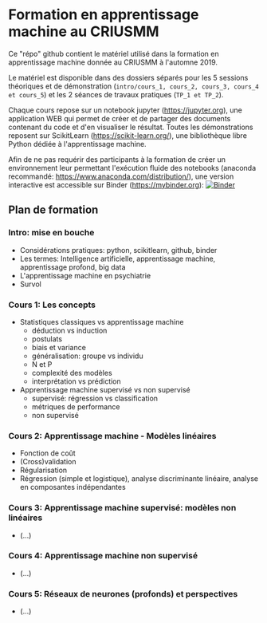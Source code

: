# Formation en apprentissage machine au CRIUSMM

Ce "répo" github contient le matériel utilisé dans la formation en apprentissage machine donnée au CRIUSMM à l'automne 2019.

Le matériel est disponible dans des dossiers séparés pour les 5 sessions théoriques et de démonstration (```intro/cours_1, cours_2, cours_3, cours_4 et cours_5```) et les 2 séances de travaux pratiques (```TP_1 et TP_2```). 

Chaque cours repose sur un notebook jupyter (https://jupyter.org), une application WEB qui permet de créer et de partager des documents contenant du code et d'en visualiser le résultat. Toutes les démonstrations reposent sur ScikitLearn (https://scikit-learn.org/), une bibliothèque libre Python dédiée à l'apprentissage machine.

Afin de ne pas requérir des participants à la formation de créer un environnement leur permettant l'exécution fluide des notebooks (anaconda recommandé: https://www.anaconda.com/distribution/), une version interactive est accessible sur Binder (https://mybinder.org): [![Binder](https://mybinder.org/badge_logo.svg)](https://mybinder.org/v2/gh/pnplab/ML_CRIUSMM/master)


## Plan de formation

### Intro: mise en bouche
- Considérations pratiques: python, scikitlearn, github, binder
- Les termes: Intelligence artificielle, apprentissage machine, apprentissage profond, big data
- L'apprentissage machine en psychiatrie
- Survol

### Cours 1: Les concepts
- Statistiques classiques vs apprentissage machine
    - déduction vs induction
    - postulats
    - biais et variance
    - généralisation: groupe vs individu
    - N et P
    - complexité des modèles
    - interprétation vs prédiction
- Apprentissage machine supervisé vs non supervisé
    - supervisé: régression vs classification
    - métriques de performance
    - non supervisé

### Cours 2: Apprentissage machine - Modèles linéaires
- Fonction de coût
- (Cross)validation
- Régularisation
- Régression (simple et logistique), analyse discriminante linéaire, analyse en composantes indépendantes

### Cours 3: Apprentissage machine supervisé: modèles non linéaires
- (...)

### Cours 4: Apprentissage machine non supervisé
- (...)

### Cours 5: Réseaux de neurones (profonds) et perspectives
- (...)
